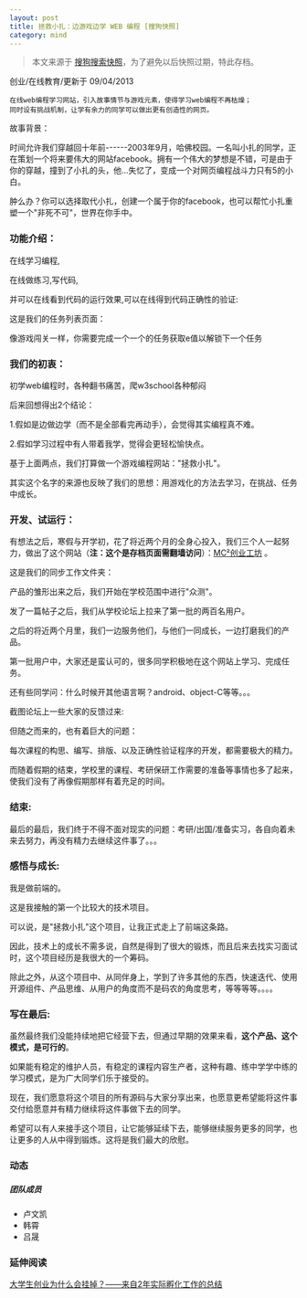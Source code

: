 ```yaml
---
layout: post
title: 拯救小扎：边游戏边学 WEB 编程 [搜狗快照]
category: mind
---
```


> 本文来源于 [搜狗搜索快照](http://s.4ye.me/jn0iuM)，为了避免以后快照过期，特此存档。

创业/在线教育/更新于 09/04/2013

    在线web编程学习网站，引入故事情节与游戏元素，使得学习web编程不再枯燥；
    同时设有挑战机制，让学有余力的同学可以做出更有创造性的网页。

故事背景：

时间允许我们穿越回十年前------2003年9月，哈佛校园。一名叫小扎的同学，正在策划一个将来要伟大的网站facebook。拥有一个伟大的梦想是不错，可是由于你的穿越，撞到了小扎的头，他...失忆了，变成一个对网页编程战斗力只有5的小白。

肿么办？你可以选择取代小扎，创建一个属于你的facebook，也可以帮忙小扎重塑一个"非死不可"，世界在你手中。

### 功能介绍：

在线学习编程,

在线做练习,写代码,

并可以在线看到代码的运行效果,可以在线得到代码正确性的验证:

这是我们的任务列表页面：

像游戏闯关一样，你需要完成一个一个的任务获取e值以解锁下一个任务

### 我们的初衷：

初学web编程时，各种翻书痛苦，爬w3school各种郁闷

后来回想得出2个结论：

1.假如是边做边学（而不是全部看完再动手），会觉得其实编程真不难。

2.假如学习过程中有人带着我学，觉得会更轻松愉快点。

基于上面两点，我们打算做一个游戏编程网站："拯救小扎"。

其实这个名字的来源也反映了我们的思想：用游戏化的方法去学习，在挑战、任务中成长。

###

### 开发、试运行：

有想法之后，寒假与开学初，花了将近两个月的全身心投入，我们三个人一起努力，做出了这个网站（**注：这个是存档页面需翻墙访问**）：[MC²创业工坊](https://web.archive.org/web/20140517195101/http://moshifang.com/) 。

这是我们的同步工作文件夹：

产品的雏形出来之后，我们开始在学校范围中进行"众测"。

发了一篇帖子之后，我们从学校论坛上拉来了第一批的两百名用户。

之后的将近两个月里，我们一边服务他们，与他们一同成长，一边打磨我们的产品。

第一批用户中，大家还是蛮认可的，很多同学积极地在这个网站上学习、完成任务。

还有些同学问：什么时候开其他语言啊？android、object-C等等。。。

截图论坛上一些大家的反馈过来:

但随之而来的，也有着巨大的问题：

每次课程的构思、编写、排版、以及正确性验证程序的开发，都需要极大的精力。

而随着假期的结束，学校里的课程、考研保研工作需要的准备等事情也多了起来，使我们没有了再像假期那样有着充足的时间。

### 结束:

最后的最后，我们终于不得不面对现实的问题：考研/出国/准备实习，各自向着未来去努力，再没有精力去继续这件事了。。。

### 感悟与成长:

我是做前端的。

这是我接触的第一个比较大的技术项目。

可以说，是"拯救小扎"这个项目，让我正式走上了前端这条路。

因此，技术上的成长不需多说，自然是得到了很大的锻炼，而且后来去找实习面试时，这个项目经历是我很大的一个筹码。

除此之外，从这个项目中、从同伴身上，学到了许多其他的东西，快速迭代、使用开源组件、产品思维、从用户的角度而不是码农的角度思考，等等等等。。。。

### 写在最后:

虽然最终我们没能持续地把它经营下去，但通过早期的效果来看，**这个产品、这个模式，是可行的**。

如果能有稳定的维护人员，有稳定的课程内容生产者，这种有趣、练中学学中练的学习模式，是为广大同学们乐于接受的。

现在，我们愿意将这个项目的所有源码与大家分享出来，也愿意更希望能将这件事交付给愿意并有精力继续将这件事做下去的同学。

希望可以有人来接手这个项目，让它能够延续下去，能够继续服务更多的同学，也让更多的人从中得到锻炼。这将是我们最大的欣慰。

### 动态

##### 团队成员

* 卢文凯
* 韩霄
* 吕晟

### 延伸阅读

[大学生创业为什么会挂掉？——来自2年实际孵化工作的总结](http://www.36kr.com/topics/401)